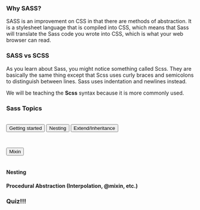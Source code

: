 ### Why SASS?

SASS is an improvement on CSS in that there are methods of abstraction. It is a stylesheet language that is compiled into CSS, which means that Sass will translate the Sass code you wrote into CSS, which is what your web browser can read.

### SASS vs SCSS

As you learn about Sass, you might notice something called Scss. They are basically the same thing except that Scss uses curly braces and semicolons to distinguish between lines. Sass uses indentation and newlines instead.

We will be teaching the **Scss** syntax because it is more commonly used.

### Sass Topics

<br>

<div class="flex">
    <button class="gettingStartedButton" onclick="gettingStarted()">Getting started</button>
    <button class="nestingButton" onclick="nesting()">Nesting</button>
    <button class="extendButton" onclick="extend()">Extend/Inheritance</button>
</div>
<div class="flex" style="margin-top: 3em;">
    <button class="mixinButton" onclick="mixin()">Mixin</button>
</div>

<br>




#### Nesting




#### Procedural Abstraction (Interpolation, @mixin, etc.)


### Quiz!!!



<script>
    function gettingStarted() {
        window.location.href = "{{ site.baseurl }}/gettingstarted";
    }

    function nesting() {
        window.location.href = "{{ site.baseurl }}/nesting";
    }
    
    function extend() {
        window.location.href = "{{ site.baseurl }}/extend";
    }


    function mixin() {
        window.location.href = "{{ site.baseurl }}/mixin";
    }
</script>
